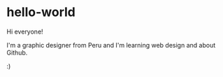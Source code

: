 # hello-world

Hi everyone!

I'm a graphic designer from Peru and I'm learning web design and about Github.

:)
